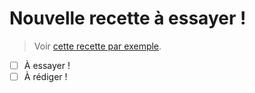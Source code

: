 # Nouvelle recette à essayer !
> Voir [cette recette par exemple](XXX).

- [ ] À essayer !
- [ ] À rédiger !
